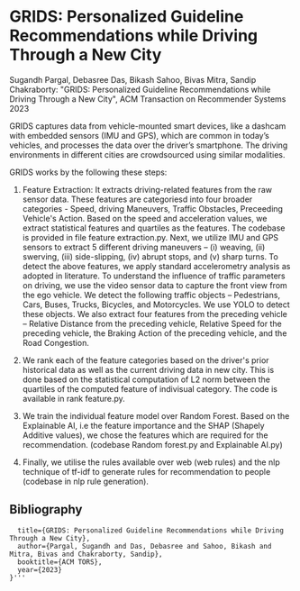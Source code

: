 # GRIDS: Personalized Guideline Recommendations while Driving Through a New City

Sugandh Pargal, Debasree Das, Bikash Sahoo, Bivas Mitra, Sandip Chakraborty: "GRIDS: Personalized Guideline Recommendations while Driving Through a New City", ACM Transaction on Recommender Systems 2023

GRIDS captures data from vehicle-mounted smart devices, like a dashcam with embedded sensors (IMU and GPS), which are common in today’s vehicles, and processes the data over the driver’s smartphone. The driving environments in different cities are crowdsourced using similar modalities. 

GRIDS works by the following these steps:
1. Feature Extraction: It extracts driving-related features from the raw sensor data. These features are categoriesd into four broader categories - Speed, driving 
   Maneuvers, Traffic Obstacles, Preceeding Vehicle's Action.
   Based on the speed and acceleration values, we extract statistical features and quartiles as the features. The codebase is provided in file feature extraction.py.
   Next, we utilize IMU and GPS sensors to extract 5 different driving maneuvers – (i) weaving, (ii) swerving, (iii) side-slipping, (iv) abrupt stops, and (v) sharp turns.     To detect the above features, we apply standard accelerometry analysis as adopted in literature.
   To understand the influence of traffic parameters on driving, we use the video sensor data to capture the front view from the ego vehicle. We detect the following 
   traffic objects – Pedestrians, Cars, Buses, Trucks, Bicycles, and Motorcycles. We use YOLO to detect these objects.
   We also extract four features from the preceding vehicle – Relative Distance from the preceding vehicle, Relative Speed for the preceding vehicle, the Braking Action of 
   the preceding vehicle, and the Road Congestion.

2. We rank each of the feature categories based on the driver's prior historical data as well as the current driving data in new city. This is done based on the statistical computation of L2 norm between the quartiles of the computed feature of indivisual category. The code is available in rank feature.py.
3. We train the individual feature model over Random Forest. Based on the Explainable AI, i.e the feature importance and the SHAP (Shapely Additive values), we chose the features which are required for the recommendation. (codebase Random forest.py and Explainable AI.py)
4. Finally, we utilise the rules available over web (web rules) and the nlp technique of tf-idf to generate rules for recommendation to people (codebase in nlp rule generation).

## Bibliography
``` @inproceedings{spargal2023GRIDS,
  title={GRIDS: Personalized Guideline Recommendations while Driving Through a New City},
  author={Pargal, Sugandh and Das, Debasree and Sahoo, Bikash and Mitra, Bivas and Chakraborty, Sandip},
  booktitle={ACM TORS},
  year={2023}
}'''


